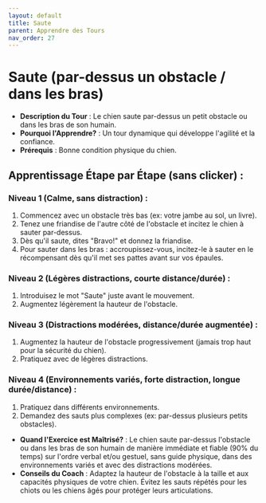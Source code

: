 ```yaml
---
layout: default
title: Saute
parent: Apprendre des Tours
nav_order: 27
---
```


# Saute (par-dessus un obstacle / dans les bras)
- **Description du Tour** : Le chien saute par-dessus un petit obstacle ou dans les bras de son humain.
- **Pourquoi l'Apprendre?** : Un tour dynamique qui développe l'agilité et la confiance.
- **Prérequis** : Bonne condition physique du chien.

## Apprentissage Étape par Étape (sans clicker) :

### Niveau 1 (Calme, sans distraction) :
1. Commencez avec un obstacle très bas (ex: votre jambe au sol, un livre).
2. Tenez une friandise de l'autre côté de l'obstacle et incitez le chien à sauter par-dessus.
3. Dès qu'il saute, dites "Bravo!" et donnez la friandise.
4. Pour sauter dans les bras : accroupissez-vous, incitez-le à sauter en le récompensant dès qu'il met ses pattes avant sur vos épaules.

### Niveau 2 (Légères distractions, courte distance/durée) :
1. Introduisez le mot "Saute" juste avant le mouvement.
2. Augmentez légèrement la hauteur de l'obstacle.

### Niveau 3 (Distractions modérées, distance/durée augmentée) :
1. Augmentez la hauteur de l'obstacle progressivement (jamais trop haut pour la sécurité du chien).
2. Pratiquez avec de légères distractions.

### Niveau 4 (Environnements variés, forte distraction, longue durée/distance) :
1. Pratiquez dans différents environnements.
2. Demandez des sauts plus complexes (ex: par-dessus plusieurs petits obstacles).

- **Quand l'Exercice est Maîtrisé?** : Le chien saute par-dessus l'obstacle ou dans les bras de son humain de manière immédiate et fiable (90% du temps) sur l'ordre verbal et/ou gestuel, sans guide physique, dans des environnements variés et avec des distractions modérées.
- **Conseils du Coach** : Adaptez la hauteur de l'obstacle à la taille et aux capacités physiques de votre chien. Évitez les sauts répétés pour les chiots ou les chiens âgés pour protéger leurs articulations. 
